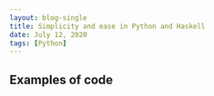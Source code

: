 ```yaml
---
layout: blog-single
title: Simplicity and ease in Python and Haskell
date: July 12, 2020
tags: [Python]
---
```


## Examples of code

